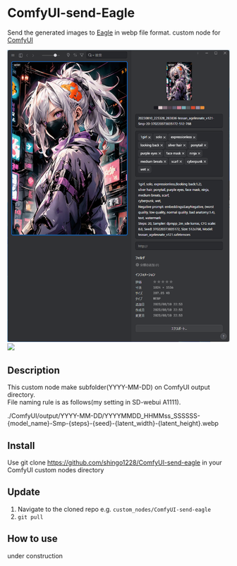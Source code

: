 # ComfyUI-send-Eagle
Send the generated images to [Eagle](https://en.eagle.cool/) in webp file format. custom node for [ComfyUI](https://github.com/comfyanonymous/ComfyUI)

![](misc/sss_top_eagle_ss.png)
![](misc/workflow.svg)

## Description
This custom node make subfolder(YYYY-MM-DD) on ComfyUI output directory.<br>
File naming rule is as follows(my setting in SD-webui A1111).

./ComfyUI/output/YYYY-MM-DD/YYYYMMDD_HHMMss_SSSSSS-{model_name}-Smp-{steps}-{seed}-{latent_width}-{latent_height}.webp

## Install
Use git clone https://github.com/shingo1228/ComfyUI-send-eagle in your ComfyUI custom nodes directory
## Update
1. Navigate to the cloned repo e.g. `custom_nodes/ComfyUI-send-eagle`
2. `git pull`
## How to use
under construction
